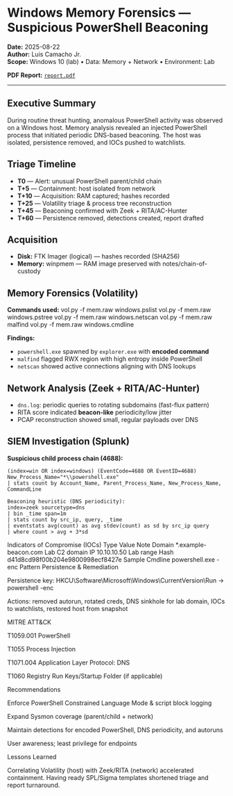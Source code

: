 # Windows Memory Forensics — Suspicious PowerShell Beaconing

**Date:** 2025-08-22  
**Author:** Luis Camacho Jr.  
**Scope:** Windows 10 (lab) • Data: Memory + Network • Environment: Lab

**PDF Report:** [`report.pdf`](./report.pdf)

---

## Executive Summary
During routine threat hunting, anomalous PowerShell activity was observed on a Windows host. Memory analysis revealed an injected PowerShell process that initiated periodic DNS-based beaconing. The host was isolated, persistence removed, and IOCs pushed to watchlists.

## Triage Timeline
- **T0** — Alert: unusual PowerShell parent/child chain  
- **T+5** — Containment: host isolated from network  
- **T+10** — Acquisition: RAM captured; hashes recorded  
- **T+25** — Volatility triage & process tree reconstruction  
- **T+45** — Beaconing confirmed with Zeek + RITA/AC-Hunter  
- **T+60** — Persistence removed, detections created, report drafted

## Acquisition
- **Disk:** FTK Imager (logical) — hashes recorded (SHA256)  
- **Memory:** winpmem — RAM image preserved with notes/chain-of-custody

## Memory Forensics (Volatility)
**Commands used:**
vol.py -f mem.raw windows.pslist
vol.py -f mem.raw windows.pstree
vol.py -f mem.raw windows.netscan
vol.py -f mem.raw malfind
vol.py -f mem.raw windows.cmdline

**Findings:**
- `powershell.exe` spawned by `explorer.exe` with **encoded command**
- `malfind` flagged RWX region with high entropy inside PowerShell
- `netscan` showed active connections aligning with DNS lookups

## Network Analysis (Zeek + RITA/AC-Hunter)
- `dns.log`: periodic queries to rotating subdomains (fast-flux pattern)  
- RITA score indicated **beacon-like** periodicity/low jitter  
- PCAP reconstruction showed small, regular payloads over DNS

## SIEM Investigation (Splunk)
**Suspicious child process chain (4688):**
```spl
(index=win OR index=windows) (EventCode=4688 OR EventID=4688) New_Process_Name="*\\powershell.exe"
| stats count by Account_Name, Parent_Process_Name, New_Process_Name, CommandLine

Beaconing heuristic (DNS periodicity):
index=zeek sourcetype=dns
| bin _time span=1m
| stats count by src_ip, query, _time
| eventstats avg(count) as avg stdev(count) as sd by src_ip query
| where count > avg + 3*sd
```
Indicators of Compromise (IOCs)
Type	Value	Note
Domain	*.example-beacon.com	Lab C2 domain
IP	10.10.10.50	Lab range
Hash	d41d8cd98f00b204e9800998ecf8427e	Sample
Cmdline	powershell.exe -enc <base64>	Pattern
Persistence & Remediation

Persistence key: HKCU\Software\Microsoft\Windows\CurrentVersion\Run → powershell -enc <base64>

Actions: removed autorun, rotated creds, DNS sinkhole for lab domain, IOCs to watchlists, restored host from snapshot

MITRE ATT&CK

T1059.001 PowerShell

T1055 Process Injection

T1071.004 Application Layer Protocol: DNS

T1060 Registry Run Keys/Startup Folder (if applicable)

Recommendations

Enforce PowerShell Constrained Language Mode & script block logging

Expand Sysmon coverage (parent/child + network)

Maintain detections for encoded PowerShell, DNS periodicity, and autoruns

User awareness; least privilege for endpoints

Lessons Learned

Correlating Volatility (host) with Zeek/RITA (network) accelerated containment. Having ready SPL/Sigma templates shortened triage and report turnaround.
